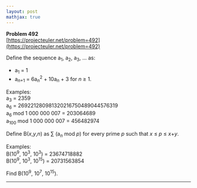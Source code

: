 ```yaml
---
layout: post
mathjax: true
---
```

**Problem 492**  
[https://projecteuler.net/problem=492](https://projecteuler.net/problem=492)

<p>Define the sequence a<sub>1</sub>, a<sub>2</sub>, a<sub>3</sub>, ... as:</p>
<ul><li>a<sub>1</sub> = 1</li>
<li>a<sub><var>n</var>+1</sub> = 6a<sub><var>n</var></sub><sup>2</sup> + 10a<sub><var>n</var></sub> + 3 for <var>n</var> ≥ 1.</li>
</ul><p>
Examples:<br />
a<sub>3</sub> = 2359<br />
a<sub>6</sub> = 269221280981320216750489044576319<br />
a<sub>6</sub> mod 1 000 000 007 = 203064689<br />
a<sub>100</sub> mod 1 000 000 007 = 456482974
</p>

<p>
Define B(<var>x</var>,<var>y</var>,<var>n</var>) as ∑ (a<sub><var>n</var></sub> mod <var>p</var>) for every prime <var>p</var> such that <var>x</var> ≤ <var>p</var> ≤ <var>x</var>+<var>y</var>.
</p>

<p>
Examples:<br />
B(10<sup>9</sup>, 10<sup>3</sup>, 10<sup>3</sup>) = 23674718882<br />
B(10<sup>9</sup>, 10<sup>3</sup>, 10<sup>15</sup>) = 20731563854
</p>

<p>Find B(10<sup>9</sup>, 10<sup>7</sup>, 10<sup>15</sup>).</p>

---
